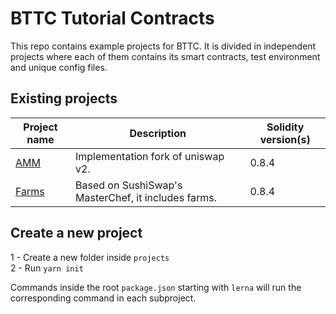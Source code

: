 # BTTC Tutorial Contracts

This repo contains example projects for BTTC. It is divided in independent projects where each of them contains its smart contracts, test environment and unique config files.


## Existing projects

| Project name                | Description                                         | Solidity version(s) |
|-----------------------------|-----------------------------------------------------|---------------------|
| [AMM](./projects/amm)       | Implementation fork of uniswap v2.                  | 0.8.4               |
| [Farms](./projects/farming) | Based on SushiSwap's MasterChef, it includes farms. | 0.8.4                  |


## Create a new project

1 - Create a new folder inside `projects` <br/>
2 - Run `yarn init`

Commands inside the root `package.json` starting with `lerna` will run the corresponding command in each subproject.
